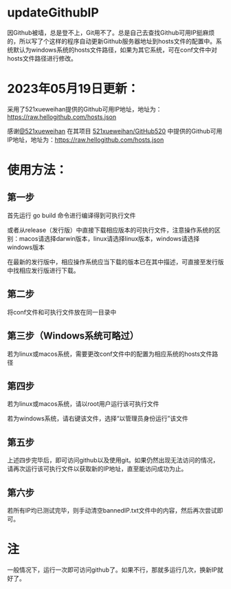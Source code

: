 # updateGithubIP
因Github被墙，总是登不上，Git用不了。总是自己去查找Github可用IP挺麻烦的，所以写了个这样的程序自动更新Github服务器地址到hosts文件的配置中。系统默认为windows系统的hosts文件路径，如果为其它系统，可在conf文件中对hosts文件路径进行修改。

# 2023年05月19日更新：
采用了521xueweihan提供的Github可用IP地址，地址为：https://raw.hellogithub.com/hosts.json

感谢[@521xueweihan](https://github.com/521xueweihan) 在其项目 [521xueweihan/GitHub520](https://github.com/521xueweihan/GitHub520) 中提供的Github可用IP地址，地址为：https://raw.hellogithub.com/hosts.json
# 使用方法：
## 第一步
首先运行 go build 命令进行编译得到可执行文件

或者从release（发行版）中直接下载相应版本的可执行文件，注意操作系统的区别：macos请选择darwin版本，linux请选择linux版本，windows请选择windows版本

在最新的发行版中，相应操作系统应当下载的版本已在其中描述，可直接至发行版中找相应发行版进行下载。
## 第二步
将conf文件和可执行文件放在同一目录中
## 第三步（Windows系统可略过）
若为linux或macos系统，需要更改conf文件中的配置为相应系统的hosts文件路径
## 第四步
若为linux或macos系统，请以root用户运行该可执行文件

若为windows系统，请右键该文件，选择“以管理员身份运行”该文件
## 第五步
上述四步完毕后，即可访问github以及使用git。如果仍然出现无法访问的情况，请再次运行该可执行文件以获取新的IP地址，直至能访问成功为止。

## 第六步
若所有IP均已测试完毕，则手动清空bannedIP.txt文件中的内容，然后再次尝试即可。

# 注
一般情况下，运行一次即可访问github了。如果不行，那就多运行几次，换新IP就好了。
